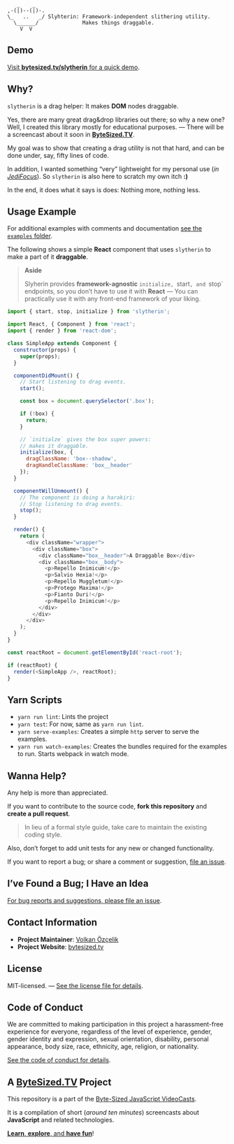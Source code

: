 ```text
   _    _
,-(|)--(|)-.
\_   ..   _/ Slyhterin: Framework-independent slithering utility.
  \______/              Makes things draggable.
    V  V
```

## Demo

[Visit **bytesized.tv/slytherin** for a quick demo](https://bytesized.tv/slytherin).

## Why?

`slytherin` is a drag helper: It makes **DOM** nodes draggable.

Yes, there are many great drag&drop libraries out there; so why a new one?
Well, I created this library mostly for educational purposes. — There will
be a screencast about it soon in [**ByteSized.TV**](https://bytesized.tv).

My goal was to show that creating a drag utility is not that hard, and can
be done under, say, fifty lines of code.

In addition, I wanted something “very” lightweight for my personal use
(_in [JediFocus](https://jedifocus.com/)_). So `slytherin` is also here to
scratch my own itch **:)**

In the end, it does what it says is does: Nothing more, nothing less.

## Usage Example

For additional examples with comments and documentation
[see the `examples` folder](examples).

The following shows a simple **React** component that uses `slytherin` to
make a part of it **draggable**.

> **Aside**
> 
> Slyherin provides **framework-agnostic** `initialize, `start`, and `stop` endpoints, 
> so you don’t have to use it with **React** — You can practically use it with
> any front-end framework of your liking.

```javascript
import { start, stop, initialize } from 'slytherin';

import React, { Component } from 'react';
import { render } from 'react-dom';

class SimpleApp extends Component {
  constructor(props) {
    super(props);
  }

  componentDidMount() {
    // Start listening to drag events.
    start();

    const box = document.querySelector('.box');

    if (!box) {
      return;
    }

    // `initialze` gives the box super powers:
    // makes it draggable.
    initialize(box, {
      dragClassName: 'box--shadow',
      dragHandleClassName: 'box__header'
    });
  }

  componentWillUnmount() {
    // The component is doing a harakiri: 
    // Stop listening to drag events.
    stop();
  }

  render() {
    return (
      <div className="wrapper">
        <div className="box">
          <div className="box__header">A Draggable Box</div>
          <div className="box__body">
            <p>Repello Inimicum!</p>
            <p>Salvio Hexia!</p>
            <p>Repello Muggletum!</p>
            <p>Protego Maxima!</p>
            <p>Fianto Duri!</p>
            <p>Repello Inimicum!</p>
          </div>
        </div>
      </div>
    );
  }
}

const reactRoot = document.getElementById('react-root');

if (reactRoot) {
  render(<SimpleApp />, reactRoot);
}
```

## Yarn Scripts

* `yarn run lint`: Lints the project
* `yarn test`: For now, same as `yarn run lint`.
* `yarn serve-examples`: Creates a simple `http` server to serve the examples.
* `yarn run watch-examples`: Creates the bundles required for the examples to
  run. Starts webpack in watch mode.

## Wanna Help?

Any help is more than appreciated.

If you want to contribute to the source code, **fork this repository** and
**create a pull request**.

> In lieu of a formal style guide, take care to maintain the existing coding style.

Also, don’t forget to add unit tests for any new or changed functionality.

If you want to report a bug; or share a comment or suggestion, [file an issue](https://github.com/jsbites/bytesized.tv.web/issues/new).

## I’ve Found a Bug; I Have an Idea

[For bug reports and suggestions, please file an issue](https://github.com/jsbites/bytesized.tv.web/issues/new).

## Contact Information

* **Project Maintainer**: [Volkan Özçelik](https://volkan.io/)
* **Project Website**: [bytesized.tv](https://bytesized.tv/)

## License

MIT-licensed. — [See the license file for details](LICENSE.md).

## Code of Conduct

We are committed to making participation in this project a harassment-free experience
for everyone, regardless of the level of experience, gender, gender identity and
expression, sexual orientation, disability, personal appearance, body size, race,
ethnicity, age, religion, or nationality.

[See the code of conduct for details](CODE_OF_CONDUCT.md).

## A [ByteSized.TV][vidcast] Project

This repository is a part of the [Byte-Sized JavaScript VideoCasts][vidcast].

It is a compilation of short (_around ten minutes_) screencasts about **JavaScript**
and related technologies.

[**Learn**, **explore**, and **have fun**][vidcast]!

[vidcast]: https://bytesized.tv/ "ByteSized.TV"
